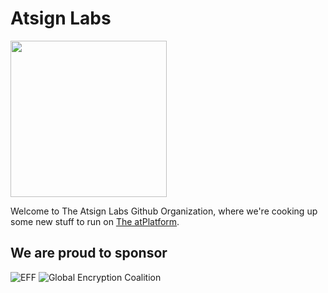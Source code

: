 # Atsign Labs

<img width=250px src="https://atsign.dev/assets/img/atPlatform_logo_gray.svg?sanitize=true">

Welcome to The Atsign Labs Github Organization, where we're cooking up some
new stuff to run on [The atPlatform](https://atsign.dev/docs/).

## We are proud to sponsor

![EFF](https://atsign.dev/landing_page/2021-org-member-badge.png)
![Global Encryption Coalition](https://atsign.dev/landing_page/GEC-graphics-01.png)

